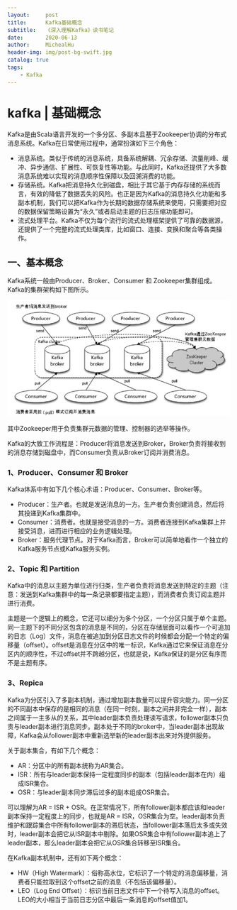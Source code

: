 ```yaml
---
layout:     post
title:      Kafka基础概念
subtitle:   《深入理解Kafka》读书笔记
date:       2020-06-13
author:     MichealHu
header-img: img/post-bg-swift.jpg
catalog: true
tags:
    - Kafka
---
```


# kafka | 基础概念

Kafka是由Scala语言开发的一个多分区、多副本且基于Zookeeper协调的分布式消息系统。Kafka在日常使用过程中，通常扮演如下三个角色：

* 消息系统。类似于传统的消息系统，具备系统解耦、冗余存储、流量削峰、缓冲、异步通信、扩展性、可恢复性等功能。与此同时，Kafka还提供了大多数消息系统难以实现的消息顺序性保障以及回溯消费的功能。
* 存储系统。Kafka把消息持久化到磁盘，相比于其它基于内存存储的系统而言，有效的降低了数据丢失的风险。也正是因为Kafka的消息持久化功能和多副本机制，我们可以把Kafka作为长期的数据存储系统来使用，只需要把对应的数据保留策略设置为“永久”或者启动主题的日志压缩功能即可。
* 流式处理平台。Kafka不仅为每个流行的流式处理框架提供了可靠的数据源，还提供了一个完整的流式处理类库，比如窗口、连接、变换和聚合等各类操作。

## 一、基本概念

Kafka系统一般由Producer、Broker、Consumer 和 Zookeeper集群组成。Kafka的集群架构如下图所示。

![Kafka集群架构](https://github.com/hufenggang/hufenggang.github.io/blob/master/img/page004/Kafka%E9%9B%86%E7%BE%A4%E6%9E%B6%E6%9E%84.png?raw=true)

其中Zookeeper用于负责集群元数据的管理、控制器的选举等操作。

Kafka的大致工作流程是：Producer将消息发送到Broker，Broker负责将接收到的消息存储到磁盘中，而Consumer负责从Broker订阅并消费消息。

### 1、Producer、Consumer 和 Broker

Kafka体系中有如下几个核心术语：Producer、Consumer、Broker等。

- Producer：生产者。也就是发送消息的一方。生产者负责创建消息，然后将其投递到Kafka集群中。
- Consumer：消费者。也就是接受消息的一方。消费者连接到Kafka集群上并接受消息，进而进行相应的业务逻辑处理。
- Broker：服务代理节点。对于Kafka而言，Broker可以简单地看作一个独立的Kafka服务节点或Kafka服务实例。

### 2、Topic 和 Partition

Kafka中的消息以主题为单位进行归类，生产者负责将消息发送到特定的主题（注意：发送到Kafka集群中的每一条记录都要指定主题），而消费者负责订阅主题并进行消费。

主题是一个逻辑上的概念，它还可以细分为多个分区，一个分区只属于单个主题。同一主题下的不同分区包含的消息是不同的，分区在存储层面可以看作一个可追加的日志（Log）文件，消息在被追加到分区日志文件的时候都会分配一个特定的偏移量（offset）。offset是消息在分区中的唯一标识，Kafka通过它来保证消息在分区内的顺序性，不过offset并不跨越分区，也就是说，Kafka保证的是分区有序而不是主题有序。

### 3、Repica

Kafka为分区引入了多副本机制，通过增加副本数量可以提升容灾能力。同一分区的不同副本中保存的是相同的消息（在同一时刻，副本之间并非完全一样），副本之间属于一主多从的关系，其中leader副本负责处理读写请求，follower副本只负责与leader副本进行消息同步。副本处于不同的broker中，当leader副本出现故障，Kafka会从follower副本中重新选举新的leader副本出来对外提供服务。

关于副本集合，有如下几个概念：

- AR：分区中的所有副本统称为AR集合。
- ISR：所有与leader副本保持一定程度同步的副本（包括leader副本在内）组成ISR集合。
- OSR：与leader副本同步滞后过多的副本组成OSR集合。

可以理解为AR = ISR + OSR。在正常情况下，所有follower副本都应该和leader副本保持一定程度上的同步，也就是AR = ISR，OSR集合为空。leader副本负责维护和跟踪集合中所有follower副本的滞后状态，当follower副本落后太多或失效时，leader副本会把它从ISR副本中剔除。如果OSR集合中有follower副本追上了leader副本，那么leader副本会把它从OSR集合转移至ISR集合。

在Kafka副本机制中，还有如下两个概念：

- HW（High Watermark）：俗称高水位，它标识了一个特定的消息偏移量，消费者只能拉取到这个offset之前的消息（不包括该偏移量）。
- LEO（Log End Offset）：标识当前日志文件中下一个待写入消息的offset。LEO的大小相当于当前日志分区中最后一条消息的offset值加1。

